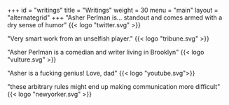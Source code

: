 +++
id = "writings"
title = "Writings"
weight = 30
menu = "main"
layout = "alternategrid"
+++
"Asher Perlman is… standout and comes armed with a dry sense of humor" {{<  logo "twitter.svg" >}}

"Very smart work from an unselfish player." {{<  logo "tribune.svg" >}}

"Asher Perlman is a comedian and writer living in Brooklyn" {{<  logo "vulture.svg" >}}

"Asher is a fucking genius! Love, dad" {{< logo "youtube.svg">}}

"these arbitrary rules might end up making communication more difficult" {{<  logo "newyorker.svg" >}}